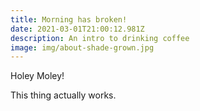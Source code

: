 ```yaml
---
title: Morning has broken!
date: 2021-03-01T21:00:12.981Z
description: An intro to drinking coffee
image: img/about-shade-grown.jpg
---
```

Holey Moley! 

This thing actually works.